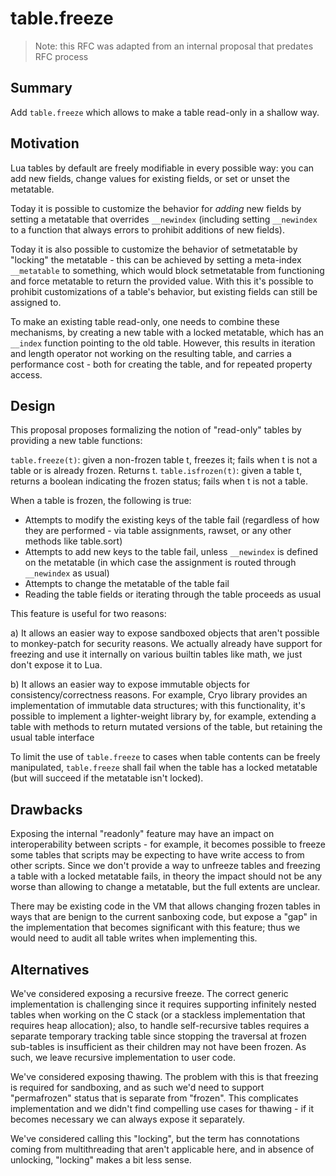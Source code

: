 # table.freeze

> Note: this RFC was adapted from an internal proposal that predates RFC process

## Summary

Add `table.freeze` which allows to make a table read-only in a shallow way.

## Motivation

Lua tables by default are freely modifiable in every possible way: you can add new fields, change values for existing fields, or set or unset the metatable.

Today it is possible to customize the behavior for *adding* new fields by setting a metatable that overrides `__newindex` (including setting `__newindex` to a function that always errors to prohibit additions of new fields).

Today it is also possible to customize the behavior of setmetatable by "locking" the metatable - this can be achieved by setting a meta-index `__metatable` to something, which would block setmetatable from functioning and force metatable to return the provided value. With this it's possible to prohibit customizations of a table's behavior, but existing fields can still be assigned to.

To make an existing table read-only, one needs to combine these mechanisms, by creating a new table with a locked metatable, which has an `__index` function pointing to the old table. However, this results in iteration and length operator not working on the resulting table, and carries a performance cost - both for creating the table, and for repeated property access.

## Design

This proposal proposes formalizing the notion of "read-only" tables by providing a new table functions:

`table.freeze(t)`: given a non-frozen table t, freezes it; fails when t is not a table or is already frozen. Returns t.
`table.isfrozen(t)`: given a table t, returns a boolean indicating the frozen status; fails when t is not a table.

When a table is frozen, the following is true:

- Attempts to modify the existing keys of the table fail (regardless of how they are performed - via table assignments, rawset, or any other methods like table.sort)
- Attempts to add new keys to the table fail, unless `__newindex` is defined on the metatable (in which case the assignment is routed through `__newindex` as usual)
- Attempts to change the metatable of the table fail
- Reading the table fields or iterating through the table proceeds as usual

This feature is useful for two reasons:

a) It allows an easier way to expose sandboxed objects that aren't possible to monkey-patch for security reasons. We actually already have support for freezing and use it internally on various builtin tables like math, we just don't expose it to Lua.

b) It allows an easier way to expose immutable objects for consistency/correctness reasons. For example, Cryo library provides an implementation of immutable data structures; with this functionality, it's possible to implement a lighter-weight library by, for example, extending a table with methods to return mutated versions of the table, but retaining the usual table interface

To limit the use of `table.freeze` to cases when table contents can be freely manipulated, `table.freeze` shall fail when the table has a locked metatable (but will succeed if the metatable isn't locked).

## Drawbacks

Exposing the internal "readonly" feature may have an impact on interoperability between scripts - for example, it becomes possible to freeze some tables that scripts may be expecting to have write access to from other scripts. Since we don't provide a way to unfreeze tables and freezing a table with a locked metatable fails, in theory the impact should not be any worse than allowing to change a metatable, but the full extents are unclear.

There may be existing code in the VM that allows changing frozen tables in ways that are benign to the current sanboxing code, but expose a "gap" in the implementation that becomes significant with this feature; thus we would need to audit all table writes when implementing this.

## Alternatives

We've considered exposing a recursive freeze. The correct generic implementation is challenging since it requires supporting infinitely nested tables when working on the C stack (or a stackless implementation that requires heap allocation); also, to handle self-recursive tables requires a separate temporary tracking table since stopping the traversal at frozen sub-tables is insufficient as their children may not have been frozen. As such, we leave recursive implementation to user code.

We've considered exposing thawing. The problem with this is that freezing is required for sandboxing, and as such we'd need to support "permafrozen" status that is separate from "frozen". This complicates implementation and we didn't find compelling use cases for thawing - if it becomes necessary we can always expose it separately.

We've considered calling this "locking", but the term has connotations coming from multithreading that aren't applicable here, and in absence of unlocking, "locking" makes a bit less sense.
